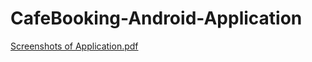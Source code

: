 # CafeBooking-Android-Application


[Screenshots of Application.pdf](https://github.com/poojathigle/CafeBooking-Android-Application/files/5652405/Screenshots.of.Application.pdf)
